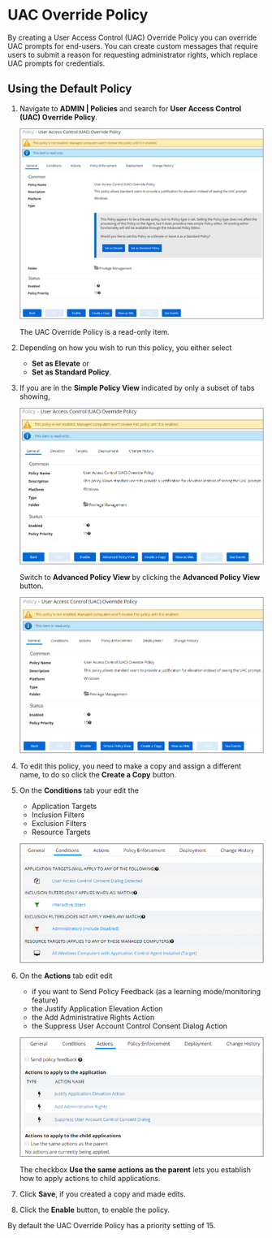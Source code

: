 [title]: # (UAC Override Policy)
[tags]: # (elevate)
[priority]: # (4)
# UAC Override Policy

By creating a User Access Control (UAC) Override Policy you can override UAC prompts for end-users. You can create custom messages that require users to submit a reason for requesting administrator rights, which replace UAC prompts for credentials.

## Using the Default Policy

1. Navigate to __ADMIN | Policies__ and search for __User Access Control (UAC) Override Policy__.

   ![UAC Override Policy](images/uac/uac-1.png)

   The UAC Override Policy is a read-only item.
1. Depending on how you wish to run this policy, you either select

   * __Set as Elevate__ or
   * __Set as Standard Policy__.
1. If you are in the __Simple Policy View__ indicated by only a subset of tabs showing,

   ![Simple Policy View](images/uac/uac-2.png)

   Switch to __Advanced Policy View__ by clicking the __Advanced Policy View__ button.

   ![Advanced Policy View](images/uac/uac-3.png)
1. To edit this policy, you need to make a copy and assign a different name, to do so click the __Create a Copy__ button.
1. On the __Conditions__ tab your edit the

   * Application Targets
   * Inclusion Filters
   * Exclusion Filters
   * Resource Targets

   ![Conditions tab](images/uac/uac-4.png)
1. On the __Actions__ tab edit edit

   * if you want to Send Policy Feedback (as a learning mode/monitoring feature)
   * the Justify Application Elevation Action
   * the Add Administrative Rights Action
   * the Suppress User Account Control Consent Dialog Action

   ![Actions tab](images/uac/uac-5.png)

   The checkbox __Use the same actions as the parent__ lets you establish how to apply actions to child applications.
1. Click __Save__, if you created a copy and made edits.
1. Click the __Enable__ button, to enable the policy.

By default the UAC Override Policy has a priority setting of 15.
